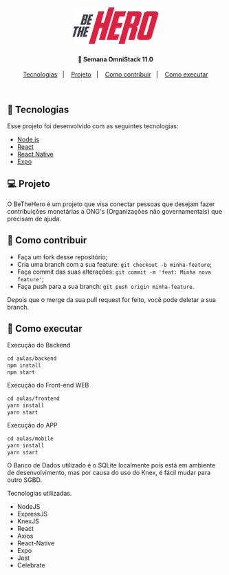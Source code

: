 <h1 align="center">
    <img alt="DevRadar" title="#be-the-hero" src=".github/logo-bethehero.png" width="200px" />
</h1>

<h4 align="center">
  🚀 Semana OmniStack 11.0
</h4>

<p align="center">
  <a href="#rocket-tecnologias">Tecnologias</a>&nbsp;&nbsp;&nbsp;|&nbsp;&nbsp;&nbsp;
  <a href="#-projeto">Projeto</a>&nbsp;&nbsp;&nbsp;|&nbsp;&nbsp;&nbsp;
  <a href="#-como-contribuir">Como contribuir</a>&nbsp;&nbsp;&nbsp;|&nbsp;&nbsp;&nbsp;
  <a href="#-como-executar">Como executar</a>
</p>

<br>

## :rocket: Tecnologias

Esse projeto foi desenvolvido com as seguintes tecnologias:

- [Node.js](https://nodejs.org/en/)
- [React](https://reactjs.org)
- [React Native](https://facebook.github.io/react-native/)
- [Expo](https://expo.io/)

## 💻 Projeto

O BeTheHero é um projeto que visa conectar pessoas que desejam fazer contribuições monetárias a ONG's (Organizações não governamentais) que precisam de ajuda.

## 🤔 Como contribuir

- Faça um fork desse repositório;
- Cria uma branch com a sua feature: `git checkout -b minha-feature`;
- Faça commit das suas alterações: `git commit -m 'feat: Minha nova feature'`;
- Faça push para a sua branch: `git push origin minha-feature`.

Depois que o merge da sua pull request for feito, você pode deletar a sua branch.

## 🚀 Como executar

Execução do Backend

```
cd aulas/backend
npm install
npm start

```

Execução do Front-end WEB

```
cd aulas/frontend
yarn install
yarn start

```

Execução do APP

```
cd aulas/mobile
yarn install
yarn start

```

O Banco de Dados utilizado é o SQLite localmente pois está em ambiente de desenvolvimento,
mas por causa do uso do Knex, é fácil mudar para outro SGBD.

Tecnologias utilizadas.

- NodeJS
- ExpressJS
- KnexJS
- React
- Axios
- React-Native
- Expo
- Jest
- Celebrate
